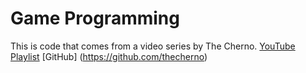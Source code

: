 # Game Programming


This is code that comes from a video series by The Cherno.
[YouTube Playlist](https://www.youtube.com/playlist?list=PLlrATfBNZ98eOOCk2fOFg7Qg5yoQfFAdf)
[GitHub] (https://github.com/thecherno)